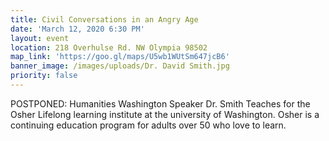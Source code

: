 ```yaml
---
title: Civil Conversations in an Angry Age
date: 'March 12, 2020 6:30 PM'
layout: event
location: 218 Overhulse Rd. NW Olympia 98502
map_link: 'https://goo.gl/maps/U5wb1WUtSm647jcB6'
banner_image: /images/uploads/Dr. David Smith.jpg
priority: false
---
```

POSTPONED: Humanities Washington Speaker Dr. Smith Teaches for the Osher Lifelong learning institute at the university of Washington. Osher is a continuing education program for adults over 50 who love to learn.